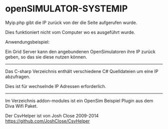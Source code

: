 # openSIMULATOR-SYSTEMIP

Myip.php gibt die IP zurück von der die Seite aufgerufen wurde.

Dies funktioniert nicht vom Computer wo es ausgeführt wurde.

Anwendungsbeispiel: 

Ein Grid Server kann den angebundenen OpenSimulatoren ihre IP zurück geben, so das sie diese nutzen können.

-----------------------------------------------------------------------------------------------------------

Das C-sharp Verzeichnis enthält verschiedene C# Quelldateien um eine IP abzufragen.

Dies ist für wechselnde IP Adressen erforderlich.

-----------------------------------------------------------------------------------------------------------

Im Verzeichnis addon-modules ist ein OpenSim Beispiel Plugin aus dem Diva Wifi Paket.

Der CsvHelper ist von  Josh Close 2009-2014 https://github.com/JoshClose/CsvHelper
